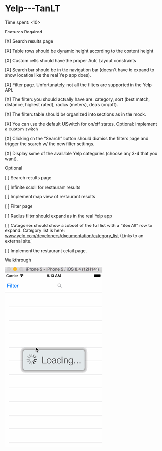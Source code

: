 # Yelp---TanLT
Time spent: <10>

Features
Required

[X] Search results page

[X] Table rows should be dynamic height according to the content height

[X] Custom cells should have the proper Auto Layout constraints

[X] Search bar should be in the navigation bar (doesn't have to expand to show location like the real Yelp app does).

[X] Filter page. Unfortunately, not all the filters are supported in the Yelp API.

[X] The filters you should actually have are: category, sort (best match, distance, highest rated), radius (meters), deals (on/off).

[X] The filters table should be organized into sections as in the mock.

[X] You can use the default UISwitch for on/off states. Optional: implement a custom switch

[X] Clicking on the “Search” button should dismiss the filters page and trigger the search w/ the new filter settings.

[X] Display some of the available Yelp categories (choose any 3-4 that you want).

Optional

[ ] Search results page

[ ] Infinite scroll for restaurant results

[ ] Implement map view of restaurant results

[ ] Filter page

[ ] Radius filter should expand as in the real Yelp app

[ ] Categories should show a subset of the full list with a “See All” row to expand. Category list is here: www.yelp.com/developers/documentation/category_list (Links to an external site.)

[ ] Implement the restaurant detail page.

Walkthrough

![Video Walkthrough](Yelp.gif)
